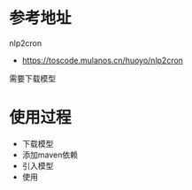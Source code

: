 # 参考地址
nlp2cron
- https://toscode.mulanos.cn/huoyo/nlp2cron

需要下载模型

# 使用过程
- 下载模型
- 添加maven依赖
- 引入模型
- 使用
